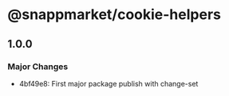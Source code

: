 # @snappmarket/cookie-helpers

## 1.0.0
### Major Changes

- 4bf49e8: First major package publish with change-set

